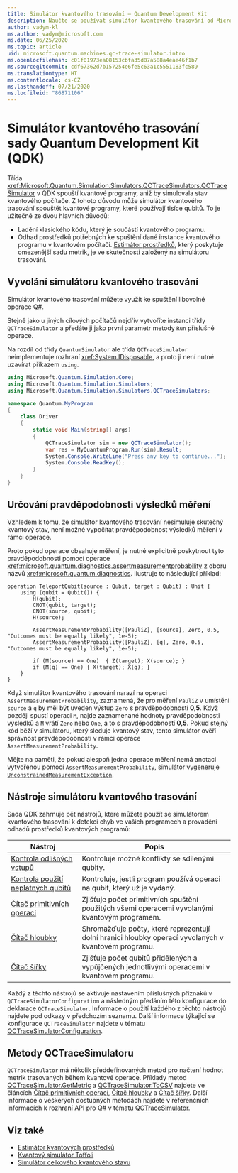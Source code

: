 ```yaml
---
title: Simulátor kvantového trasování – Quantum Development Kit
description: Naučte se používat simulátor kvantového trasování od Microsoftu k ladění klasického kódu a odhadu požadavků na prostředky v programu Q#.
author: vadym-kl
ms.author: vadym@microsoft.com
ms.date: 06/25/2020
ms.topic: article
uid: microsoft.quantum.machines.qc-trace-simulator.intro
ms.openlocfilehash: c01f01973ea08153cbfa35d87a588a4eae46f1b7
ms.sourcegitcommit: cdf67362d7b157254e6fe5c63a1c5551183fc589
ms.translationtype: HT
ms.contentlocale: cs-CZ
ms.lasthandoff: 07/21/2020
ms.locfileid: "86871106"
---
```

# <a name="microsoft-quantum-development-kit-qdk-quantum-trace-simulator"></a>Simulátor kvantového trasování sady Quantum Development Kit (QDK)

Třída <xref:Microsoft.Quantum.Simulation.Simulators.QCTraceSimulators.QCTraceSimulator> v QDK spouští kvantové programy, aniž by simulovala stav kvantového počítače. Z tohoto důvodu může simulátor kvantového trasování spouštět kvantové programy, které používají tisíce qubitů.  To je užitečné ze dvou hlavních důvodů: 

* Ladění klasického kódu, který je součástí kvantového programu. 
* Odhad prostředků potřebných ke spuštění dané instance kvantového programu v kvantovém počítači. [Estimátor prostředků](xref:microsoft.quantum.machines.resources-estimator), který poskytuje omezenější sadu metrik, je ve skutečnosti založený na simulátoru trasování.

## <a name="invoking-the-quantum-trace-simulator"></a>Vyvolání simulátoru kvantového trasování

Simulátor kvantového trasování můžete využít ke spuštění libovolné operace Q#.

Stejně jako u jiných cílových počítačů nejdřív vytvoříte instanci třídy `QCTraceSimulator` a předáte ji jako první parametr metody `Run` příslušné operace.

Na rozdíl od třídy `QuantumSimulator` ale třída `QCTraceSimulator` neimplementuje rozhraní <xref:System.IDisposable>, a proto ji není nutné uzavírat příkazem `using`.

```csharp
using Microsoft.Quantum.Simulation.Core;
using Microsoft.Quantum.Simulation.Simulators;
using Microsoft.Quantum.Simulation.Simulators.QCTraceSimulators;

namespace Quantum.MyProgram
{
    class Driver
    {
        static void Main(string[] args)
        {
            QCTraceSimulator sim = new QCTraceSimulator();
            var res = MyQuantumProgram.Run(sim).Result;
            System.Console.WriteLine("Press any key to continue...");
            System.Console.ReadKey();
        }
    }
}
```

## <a name="providing-the-probability-of-measurement-outcomes"></a>Určování pravděpodobnosti výsledků měření

Vzhledem k tomu, že simulátor kvantového trasování nesimuluje skutečný kvantový stav, není možné vypočítat pravděpodobnost výsledků měření v rámci operace. 

Proto pokud operace obsahuje měření, je nutné explicitně poskytnout tyto pravděpodobnosti pomocí operace <xref:microsoft.quantum.diagnostics.assertmeasurementprobability> z oboru názvů <xref:microsoft.quantum.diagnostics>. Ilustruje to následující příklad:

```qsharp
operation TeleportQubit(source : Qubit, target : Qubit) : Unit {
    using (qubit = Qubit()) {
        H(qubit);
        CNOT(qubit, target);
        CNOT(source, qubit);
        H(source);

        AssertMeasurementProbability([PauliZ], [source], Zero, 0.5, "Outcomes must be equally likely", 1e-5);
        AssertMeasurementProbability([PauliZ], [q], Zero, 0.5, "Outcomes must be equally likely", 1e-5);

        if (M(source) == One)  { Z(target); X(source); }
        if (M(q) == One) { X(target); X(q); }
    }
}
```

Když simulátor kvantového trasování narazí na operaci `AssertMeasurementProbability`, zaznamená, že pro měření `PauliZ` v umístění `source` a `q` by měl být uveden výstup `Zero` s pravděpodobností **0,5**. Když později spustí operaci `M`, najde zaznamenané hodnoty pravděpodobnosti výsledků a `M` vrátí `Zero` nebo `One`, a to s pravděpodobností **0,5**. Pokud stejný kód běží v simulátoru, který sleduje kvantový stav, tento simulátor ověří správnost pravděpodobností v rámci operace `AssertMeasurementProbability`.

Mějte na paměti, že pokud alespoň jedna operace měření nemá anotaci vytvořenou pomocí `AssertMeasurementProbability`, simulátor vygeneruje [`UnconstrainedMeasurementException`](https://docs.microsoft.com/dotnet/api/microsoft.quantum.simulation.simulators.qctracesimulators.unconstrainedmeasurementexception).

## <a name="quantum-trace-simulator-tools"></a>Nástroje simulátoru kvantového trasování

Sada QDK zahrnuje pět nástrojů, které můžete použít se simulátorem kvantového trasování k detekci chyb ve vašich programech a provádění odhadů prostředků kvantových programů: 

|Nástroj | Popis |
|-----| -----|
|[Kontrola odlišných vstupů](xref:microsoft.quantum.machines.qc-trace-simulator.distinct-inputs) |Kontroluje možné konflikty se sdílenými qubity. |
|[Kontrola použití neplatných qubitů](xref:microsoft.quantum.machines.qc-trace-simulator.invalidated-qubits)  |Kontroluje, jestli program používá operaci na qubit, který už je vydaný. |
|[Čítač primitivních operací](xref:microsoft.quantum.machines.qc-trace-simulator.primitive-counter)  | Zjišťuje počet primitivních spuštění použitých všemi operacemi vyvolanými kvantovým programem.  |
|[Čítač hloubky](xref:microsoft.quantum.machines.qc-trace-simulator.depth-counter)  |Shromažďuje počty, které reprezentují dolní hranici hloubky operací vyvolaných v kvantovém programu.   |
|[Čítač šířky](xref:microsoft.quantum.machines.qc-trace-simulator.width-counter)  |Zjišťuje počet qubitů přidělených a vypůjčených jednotlivými operacemi v kvantovém programu. |

Každý z těchto nástrojů se aktivuje nastavením příslušných příznaků v `QCTraceSimulatorConfiguration` a následným předáním této konfigurace do deklarace `QCTraceSimulator`. Informace o použití každého z těchto nástrojů najdete pod odkazy v předchozím seznamu. Další informace týkající se konfigurace `QCTraceSimulator` najdete v tématu [QCTraceSimulatorConfiguration](xref:Microsoft.Quantum.Simulation.Simulators.QCTraceSimulators.QCTraceSimulatorConfiguration).

## <a name="qctracesimulator-methods"></a>Metody QCTraceSimulatoru

`QCTraceSimulator` má několik předdefinovaných metod pro načtení hodnot metrik trasovaných během kvantové operace. Příklady metod [QCTraceSimulator.GetMetric](https://docs.microsoft.com/dotnet/api/microsoft.quantum.simulation.simulators.qctracesimulators.qctracesimulator.getmetric) a [QCTraceSimulator.ToCSV](https://docs.microsoft.com/dotnet/api/microsoft.quantum.simulation.simulators.qctracesimulators.qctracesimulator.tocsv) najdete ve článcích [Čítač primitivních operací](xref:microsoft.quantum.machines.qc-trace-simulator.primitive-counter), [Čítač hloubky](xref:microsoft.quantum.machines.qc-trace-simulator.depth-counter) a [Čítač šířky](xref:microsoft.quantum.machines.qc-trace-simulator.width-counter). Další informace o veškerých dostupných metodách najdete v referenčních informacích k rozhraní API pro Q# v tématu [QCTraceSimulator](xref:Microsoft.Quantum.Simulation.Simulators.QCTraceSimulators.QCTraceSimulator).  

## <a name="see-also"></a>Viz také

- [Estimátor kvantových prostředků](xref:microsoft.quantum.machines.resources-estimator)
- [Kvantový simulátor Toffoli](xref:microsoft.quantum.machines.toffoli-simulator)
- [Simulátor celkového kvantového stavu](xref:microsoft.quantum.machines.full-state-simulator) 